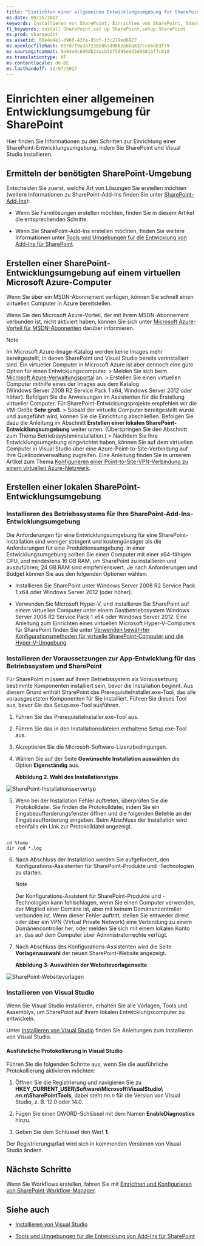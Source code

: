 ```yaml
---
title: "Einrichten einer allgemeinen Entwicklungsumgebung für SharePoint"
ms.date: 09/25/2017
keywords: Installieren von SharePoint, Einrichten von SharePoint, SharePoint einrichten
f1_keywords: install SharePoint,set up SharePoint,setup SharePoint
ms.prod: sharepoint
ms.assetid: 08e4e4e1-d960-43fa-85df-f3c279ed6927
ms.openlocfilehash: 657d7f9a3a7238e8b3d9862e6ba637ccebdb3f79
ms.sourcegitcommit: 0a94e0c600db24a1b5bf5895e6d3d9681bf7c810
ms.translationtype: HT
ms.contentlocale: de-DE
ms.lasthandoff: 12/07/2017
---
```

# <a name="set-up-a-general-development-environment-for-sharepoint"></a>Einrichten einer allgemeinen Entwicklungsumgebung für SharePoint
Hier finden Sie Informationen zu den Schritten zur Einrichtung einer SharePoint-Entwicklungsumgebung, indem Sie SharePoint und Visual Studio installieren.
## <a name="how-to-determine-the-sharepoint-development-environment-you-need"></a>Ermitteln der benötigten SharePoint-Umgebung
<a name="SP15_bk_determinedevenv"> </a>

Entscheiden Sie zuerst, welche Art von Lösungen Sie erstellen möchten (weitere Informationen zu SharePoint-Add-Ins finden Sie unter  [SharePoint-Add-Ins]((http://msdn.microsoft.com/library/cd1eda9e-8e54-4223-93a9-a6ea0d18df70%28Office.15%29.aspx))):
  
    
    

- Wenn Sie Farmlösungen erstellen möchten, finden Sie in diesem Artikel die entsprechenden Schritte. 
    
  
- Wenn Sie SharePoint-Add-Ins erstellen möchten, finden Sie weitere Informationen unter  [Tools und Umgebungen für die Entwicklung von Add-Ins für SharePoint]((http://msdn.microsoft.com/library/6906eb86-8270-4098-8106-1e8d0d3c212e%28Office.15%29.aspx)). 
    
  

## <a name="create-a-sharepoint-development-environment-on-a-microsoft-azure-virtual-machine"></a>Erstellen einer SharePoint-Entwicklungsumgebung auf einem virtuellen Microsoft Azure-Computer
<a name="SP15_bk_devenvazure"> </a>

Wenn Sie über ein MSDN-Abonnement verfügen, können Sie schnell einen virtuellen Computer in Azure bereitstellen.
  
    
    
Wenn Sie den Microsoft Azure-Vorteil, der mit Ihrem MSDN-Abonnement verbunden ist, nicht aktiviert haben, können Sie sich unter  [Microsoft Azure-Vorteil für MSDN-Abonnenten]((http://azure.microsoft.com/de-DE/pricing/member-offers/msdn-benefits/)) darüber informieren.
  
> [!NOTE]
> Im Microsoft Azure-Image-Katalog werden keine Images mehr bereitgestellt, in denen SharePoint und Visual Studio bereits vorinstalliert sind. Ein virtueller Computer in Microsoft Azure ist aber dennoch eine gute Option für einen Entwicklungscomputer. > Melden Sie sich beim [Microsoft Azure-Verwaltungsportal]((https://manage.windowsazure.com)) an. > Erstellen Sie einen virtuellen Computer mithilfe eines der Images aus dem Katalog (Windows Server 2008 R2 Service Pack 1 x64, Windows Server 2012 oder höher). Befolgen Sie die Anweisungen im Assistenten für die Erstellung virtueller Computer. Für SharePoint-Entwicklungsprojekte empfehlen wir die VM-Größe **Sehr groß**. > Sobald der virtuelle Computer bereitgestellt wurde und ausgeführt wird, können Sie die Einrichtung abschließen. Befolgen Sie dazu die Anleitung im Abschnitt **Erstellen einer lokalen SharePoint-Entwicklungsumgebung** weiter unten. (Überspringen Sie den Abschnitt zum Thema Betriebssysteminstallation.) > Nachdem Sie Ihre Entwicklungsumgebung eingerichtet haben, können Sie auf dem virtuellen Computer in Visual Studio über eine Azure-Point-to-Site-Verbindung auf Ihre Quellcodeverwaltung zugreifen. Eine Anleitung finden Sie in unserem Artikel zum Thema [Konfigurieren einer Point-to-Site-VPN-Verbindung zu einem virtuellen Azure-Netzwerk]((https://azure.microsoft.com/de-DE/documentation/articles/vpn-gateway-point-to-site-create/)).
  
    
    


## <a name="create-a-sharepoint-development-environment-on-premises"></a>Erstellen einer lokalen SharePoint-Entwicklungsumgebung
<a name="SP15_bk_devenvazure"> </a>


  
    
    

### <a name="install-the-operating-system-for-your-sharepoint-add-ins-development-environment"></a>Installieren des Betriebssystems für Ihre SharePoint-Add-Ins-Entwicklungsumgebung
<a name="SP15_bk_InstallOS"> </a>

Die Anforderungen für eine Entwicklungsumgebung für eine SharePoint-Installation sind weniger stringent und kostengünstiger als die Anforderungen für eine Produktionsumgebung. In einer Entwicklungsumgebung sollten Sie einen Computer mit einer x64-fähigen CPU, und mindestens 16 GB RAM, um SharePoint zu installieren und auszuführen; 24 GB RAM sind empfehlenswert. Je nach Anforderungen und Budget können Sie aus den folgenden Optionen wählen:
  
    
    

- Installieren Sie SharePoint unter Windows Server 2008 R2 Service Pack 1 x64 oder Windows Server 2012 (oder höher).
    
  
- Verwenden Sie Microsoft Hyper-V, und installieren Sie SharePoint auf einem virtuellen Computer unter einem Gastbetriebssystem Windows Server 2008 R2 Service Pack 1 x64 oder Windows Server 2012. Eine Anleitung zum Einrichten eines virtuellen Microsoft Hyper-V-Computers für SharePoint finden Sie unter  [Verwenden bewährter Konfigurationsmethoden für virtuelle SharePoint-Computer und die Hyper-V-Umgebung](http://technet.microsoft.com/en-US/library/ff621103%28v=office.15%29.aspx).
    
  

### <a name="install-the-app-development-prerequisites-for-the-operating-system-and-sharepoint"></a>Installieren der Voraussetzungen zur App-Entwicklung für das Betriebssystem und SharePoint
<a name="SP15_bk_prereqsOS"> </a>

Für SharePoint müssen auf Ihrem Betriebssystem als Voraussetzung bestimmte Komponenten installiert sein, bevor die Installation beginnt. Aus diesem Grund enthält SharePoint das PrerequisiteInstaller.exe-Tool, das alle vorausgesetzten Komponenten für Sie installiert. Führen Sie dieses Tool aus, bevor Sie das Setup.exe-Tool ausführen.
  
    
    

1. Führen Sie das PrerequisiteInstaller.exe-Tool aus.
    
  
2. Führen Sie das in den Installationsdateien enthaltene Setup.exe-Tool aus.
    
  
3. Akzeptieren Sie die Microsoft-Software-Lizenzbedingungen.
    
  
4. Wählen Sie auf der Seite **Gewünschte Installation auswählen** die Option **Eigenständig** aus.
    
   **Abbildung 2. Wahl des Installationstyps**

  

  ![SharePoint-Installationsservertyp](../images/SP15_app_ServerType.gif)
  

  

  
5. Wenn bei der Installation Fehler auftreten, überprüfen Sie die Protokolldatei. Sie finden die Protokolldatei, indem Sie ein Eingabeaufforderungsfenster öffnen und die folgenden Befehle an der Eingabeaufforderung eingeben. Beim Abschluss der Installation wird ebenfalls ein Link zur Protokolldatei angezeigt.
    
```
  
cd %temp
dir /od *.log
```

6. Nach Abschluss der Installation werden Sie aufgefordert, den Konfigurations-Assistenten für SharePoint-Produkte und -Technologien zu starten.
    
    > [!NOTE]
    > Der Konfigurations-Assistent für SharePoint-Produkte und -Technologien kann fehlschlagen, wenn Sie einen Computer verwenden, der Mitglied einer Domäne ist, aber mit keinem Domänencontroller verbunden ist. Wenn dieser Fehler auftritt, stellen Sie entweder direkt oder über ein VPN (Virtual Private Network) eine Verbindung zu einem Domänencontroller her, oder melden Sie sich mit einem lokalen Konto an, das auf dem Computer über Administratorrechte verfügt. 

7. Nach Abschluss des Konfigurations-Assistenten wird die Seite **Vorlagenauswahl** der neuen SharePoint-Website angezeigt.
    
   **Abbildung 3: Auswählen der Websitevorlagenseite**

  

  ![SharePoint-Websitevorlagen](../images/SP15_app_ChooseSiteTemplates.gif)
  

  

  

### <a name="install-visual-studio"></a>Installieren von Visual Studio
<a name="SP15_bk_installVS"> </a>

Wenn Sie Visual Studio installieren, erhalten Sie alle Vorlagen, Tools und Assemblys, um SharePoint auf Ihrem lokalen Entwicklungscomputer zu entwickeln.
  
    
    
Unter  [Installieren von Visual Studio]((http://msdn.microsoft.com/de-DE/library/e2h7fzkw.aspx)) finden Sie Anleitungen zum Installieren von Visual Studio.
  
    
    

#### <a name="verbose-logging-in-visual-studio"></a>Ausführliche Protokollierung in Visual Studio

Führen Sie die folgenden Schritte aus, wenn Sie die ausführliche Protokollierung aktivieren möchten:
  
    
    

1. Öffnen Sie die Registrierung und navigieren Sie zu **HKEY_CURRENT_USER\\Software\\Microsoft\\VisualStudio\\ _nn.n_\\SharePointTools**, dabei steht _nn.n_ für die Version von Visual Studio, z. B. 12.0 oder 14.0.
    
  
2. Fügen Sie einen DWORD-Schlüssel mit dem Namen **EnableDiagnostics** hinzu.
    
  
3. Geben Sie dem Schlüssel den Wert **1**.
    
  
Der Registrierungspfad wird sich in kommenden Versionen von Visual Studio ändern.
  
    
    

## <a name="next-steps"></a>Nächste Schritte
<a name="SP15_bk_devenvazure"> </a>

Wenn Sie Workflows erstellen, fahren Sie mit  [Einrichten und Konfigurieren von SharePoint-Workflow-Manager](set-up-and-configure-sharepoint-workflow-manager.md).
  
    
    

## <a name="see-also"></a>Siehe auch
<a name="SP15_bk_AddlResources"> </a>


-  
  [Installieren von Visual Studio](http://msdn.microsoft.com/en-us/library/e2h7fzkw%28v=vs.110%29.aspx)
    
  
-  [Tools und Umgebungen für die Entwicklung von Add-Ins für SharePoint]((http://msdn.microsoft.com/library/6906eb86-8270-4098-8106-1e8d0d3c212e%28Office.15%29.aspx))
    
  

  
    
    

